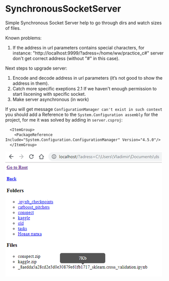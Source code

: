 # SynchronousSocketServer
Simple Synchronous Socket Server help to go through dirs and watch sizes of files.

Known problems:
1. If the address in url parameters contains special characters, for instance: "http://localhost:9999/?adress=/home/ww/practice_c#" server don't get correct address (without "#" in this case).

Next steps to upgrade server:
1. Encode and decode address in url parameters (it’s not good to show the address in them).
2. Catch more specific exeptions
2.1 If we haven't enough permission to start liscening with specific socket.
3. Make server asynchronous (in work)

If you will get message `ConfigurationManager can't exist in such context` you should add a Reference to the `System.Configuration assembly` for the project, for me it was solved by adding in `server.csproj`:
```
  <ItemGroup>
    <PackageReference Include="System.Configuration.ConfigurationManager" Version="4.5.0"/>
  </ItemGroup>
```

![](/img/example.PNG)
